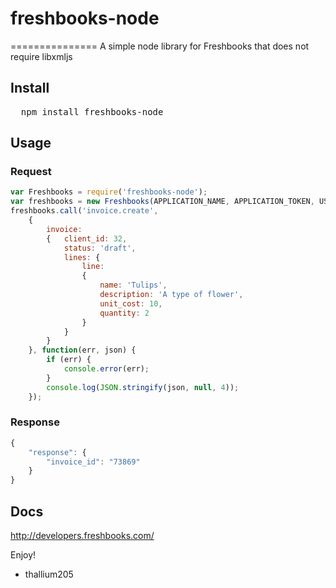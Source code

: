 # freshbooks-node
 ===============
 A simple node library for Freshbooks that does not require libxmljs

## Install
<pre>
  npm install freshbooks-node
</pre>
## Usage
### Request
```javascript
var Freshbooks = require('freshbooks-node');
var freshbooks = new Freshbooks(APPLICATION_NAME, APPLICATION_TOKEN, USER_AGENT)
freshbooks.call('invoice.create',
    {
        invoice:
        {   client_id: 32,
            status: 'draft',
            lines: {
                line:
                {
                    name: 'Tulips',
                    description: 'A type of flower',
                    unit_cost: 10,
                    quantity: 2
                }
            }
        }
    }, function(err, json) {
        if (err) {
            console.error(err);
        }
        console.log(JSON.stringify(json, null, 4));
    });
```
### Response
```javascript
{
    "response": {
        "invoice_id": "73869"
    }
}
```
## Docs
http://developers.freshbooks.com/

Enjoy!
- thallium205